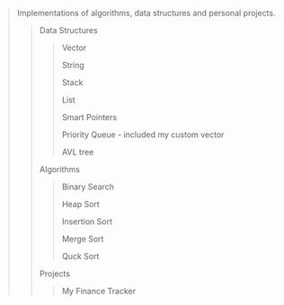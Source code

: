 >Implementations of algorithms, data structures and personal projects.
>>Data Structures
>>>Vector
>>>
>>>String
>>>
>>>Stack
>>>
>>>List
>>>
>>>Smart Pointers
>>>
>>>Priority Queue - included my custom vector
>>>
>>>AVL tree
>>>
>>Algorithms
>>>Binary Search
>>>
>>>Heap Sort
>>>
>>>Insertion Sort
>>>
>>>Merge Sort
>>>
>>>Quck Sort
>>
>>Projects
>>
>>>My Finance Tracker
